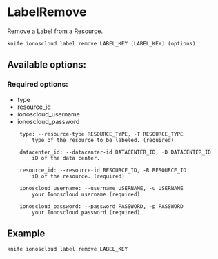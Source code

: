 # LabelRemove

Remove a Label from a Resource.

```text
knife ionoscloud label remove LABEL_KEY [LABEL_KEY] (options)
```

## Available options:

### Required options:

* type
* resource_id
* ionoscloud_username
* ionoscloud_password

```text
    type: --resource-type RESOURCE_TYPE, -T RESOURCE_TYPE
        type of the resource to be labeled. (required)

    datacenter_id: --datacenter-id DATACENTER_ID, -D DATACENTER_ID
        iD of the data center.

    resource_id: --resource-id RESOURCE_ID, -R RESOURCE_ID
        iD of the resource. (required)

    ionoscloud_username: --username USERNAME, -u USERNAME
        your Ionoscloud username (required)

    ionoscloud_password: --password PASSWORD, -p PASSWORD
        your Ionoscloud password (required)

```

## Example

```text
knife ionoscloud label remove LABEL_KEY 
```
